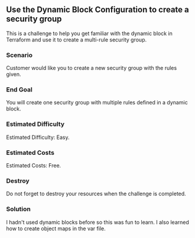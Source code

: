 ## Use the Dynamic Block Configuration to create a security group

This is a challenge to help you get familiar with the dynamic block in Terraform and use it to create a multi-rule security group.

### Scenario

Customer would like you to create a new security group with the rules given.

### End Goal

You will create one security group with multiple rules defined in a dynamic block.

### Estimated Difficulty

Estimated Difficulty: Easy.

### Estimated Costs

Estimated Costs: Free. 

### Destroy

Do not forget to destroy your resources when the challenge is completed.

### Solution

I hadn't used dynamic blocks before so this was fun to learn.  I also learned how to create object maps in the var file.  